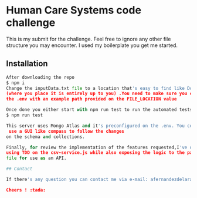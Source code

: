 # Human Care Systems code challenge

This is my submit for the challenge. Feel free to ignore any other file structure you may encounter. I used my boilerplate you get me started.

## Installation

```python
After downloading the repo 
$ npm i
Change the inputData.txt file to a location that's easy to find like Download 
(where you place it is entirely up to you) .You need to make sure you change 
the .env with an example path provided on the FILE_LOCATION value

Once done you either start with npm run test to run the automated tests with:
$ npm run test

This server uses Mongo Atlas and it's preconfigured on the .env. You could also
 use a GUI like compass to follow the changes
on the schema and collections.

Finally, for review the implementation of the features requested,I've developed
using TDD on the csv-service.js while also exposing the logic to the patien.controller
file for use as an API.

## Contact

If there's any question you can contact me via e-mail: afernandezdelara@gmail.com

Cheers ! :tada:

